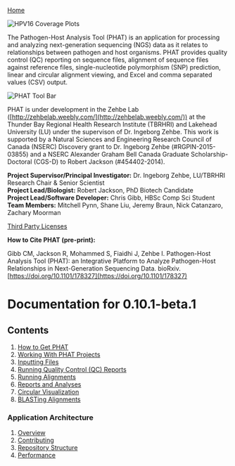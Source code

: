 [Home](https://chgibb.github.io/PHATDocs/)

![HPV16 Coverage Plots](https://chgibb.github.io//PHATDocs/docs/releases/0.1.0-beta.1/covHPV16white.png)

The Pathogen-Host Analysis Tool (PHAT) is an application for processing and analyzing next-generation sequencing (NGS) data as it relates to relationships between pathogen and host organisms. PHAT provides quality control (QC) reporting on sequence files, alignment of sequence files against reference files, single-nucleotide polymorphism (SNP) prediction, linear and circular alignment viewing, and Excel and comma separated values (CSV) output.

![PHAT Tool Bar](https://chgibb.github.io//PHATDocs/docs/releases/0.10.1-beta.1/PHATtoolbar.png)

PHAT is under development in the Zehbe Lab ([http://zehbelab.weebly.com/](http://zehbelab.weebly.com/)) at the Thunder Bay Regional Health Research Institute (TBRHRI) and Lakehead University (LU) under the supervison of Dr. Ingeborg Zehbe. This work is supported by a Natural Sciences and Engineering Research Council of Canada (NSERC) Discovery grant to Dr. Ingeborg Zehbe (#RGPIN-2015-03855) and a NSERC Alexander Graham Bell Canada Graduate Scholarship-Doctoral (CGS-D) to Robert Jackson (#454402-2014).

**Project Supervisor/Principal Investigator:** Dr. Ingeborg Zehbe, LU/TBRHRI Research Chair & Senior Scientist    
**Project Lead/Biologist:** Robert Jackson, PhD Biotech Candidate    
**Project Lead/Software Developer:** Chris Gibb, HBSc Comp Sci Student  
**Team Members:** Mitchell Pynn, Shane Liu, Jeremy Braun, Nick Catanzaro, Zachary Moorman

[Third Party Licenses](https://chgibb.github.io/PHATDocs/docs/releases/0.10.1-beta.1/thirdParty)

**How to Cite PHAT (pre-print):**

Gibb CM, Jackson R, Mohammed S, Fiaidhi J, Zehbe I. Pathogen-Host Analysis Tool (PHAT): an Integrative Platform to Analyze Pathogen-Host Relationships in Next-Generation Sequencing Data. bioRxiv. [https://doi.org/10.1101/178327](https://doi.org/10.1101/178327)

# Documentation for 0.10.1-beta.1
## Contents
1. [How to Get PHAT](https://chgibb.github.io/PHATDocs/docs/releases/0.10.1-beta.1/howToGetPHAT)
2. [Working With PHAT Projects](https://chgibb.github.io/PHATDocs/docs/releases/0.10.1-beta.1/projects)
3. [Inputting Files](https://chgibb.github.io/PHATDocs/docs/releases/0.10.1-beta.1/inputtingFiles)
4. [Running Quality Control (QC) Reports](https://chgibb.github.io/PHATDocs/docs/releases/0.10.1-beta.1/QCReports)
5. [Running Alignments](https://chgibb.github.io/PHATDocs/docs/releases/0.10.1-beta.1/runningAlignments)
6. [Reports and Analyses](https://chgibb.github.io/PHATDocs/docs/releases/0.10.1-beta.1/reportsAndAnalyses)
7. [Circular Visualization](https://chgibb.github.io/PHATDocs/docs/releases/0.10.1-beta.1/circularVisualization)
8. [BLASTing Alignments](https://chgibb.github.io/PHATDocs/docs/releases/0.10.1-beta.1/blastingAlignments)

### Application Architecture
1. [Overview](https://chgibb.github.io/PHATDocs/docs/releases/0.10.1-beta.1/archOverview)
2. [Contributing](https://chgibb.github.io/PHATDocs/docs/releases/0.10.1-beta.1/contributingGuide)
3. [Repository Structure](https://chgibb.github.io/PHATDocs/docs/releases/0.10.1-beta.1/repoStructure)
4. [Performance](https://chgibb.github.io/PHATDocs/docs/releases/0.10.1-beta.1/performance)